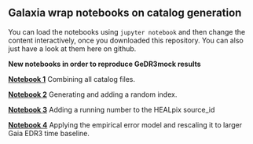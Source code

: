## Galaxia wrap notebooks on catalog generation

You can load the notebooks using ``jupyter notebook`` and then change the content interactively, once you downloaded this repository.
You can also just have a look at them here on github.

**New notebooks in order to reproduce GeDR3mock results**

**[Notebook 1](https://github.com/jan-rybizki/Galaxia_wrap/blob/master/notebook/notebook_sweep/%5B1%5Dsweep.py)** Combining all catalog files.

**[Notebook 2](https://github.com/jan-rybizki/Galaxia_wrap/blob/master/notebook/notebook_sweep/%5B2%5Drandom_index.py)** Generating and adding a random index.

**[Notebook 3](https://github.com/jan-rybizki/Galaxia_wrap/blob/master/notebook/notebook_sweep/%5B3%5Dhealpix_count.py)** Adding a running number to the HEALpix source_id

**[Notebook 4](https://github.com/jan-rybizki/Galaxia_wrap/blob/master/notebook/notebook_sweep/%5B4%5Derror_model.py)** Applying the empirical error model and rescaling it to larger Gaia EDR3 time baseline.
